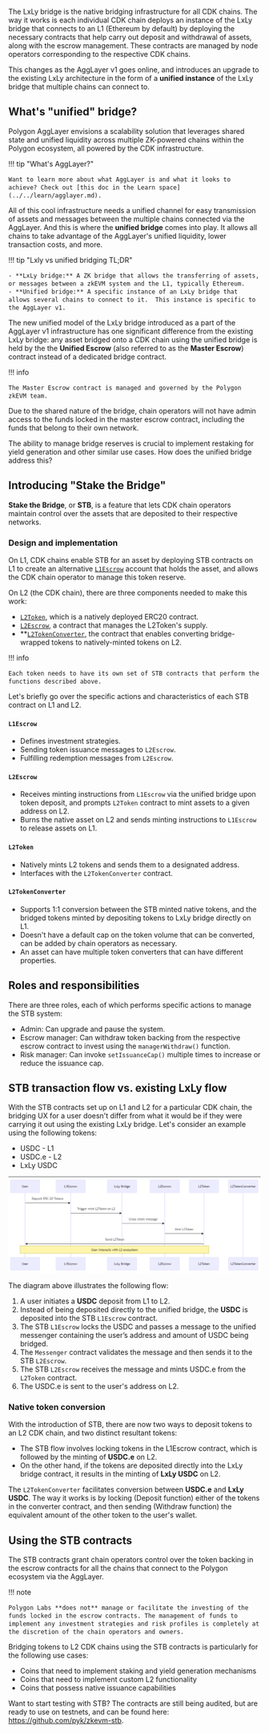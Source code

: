 The LxLy bridge is the native bridging infrastructure for all CDK chains. The way it works is each individual CDK chain deploys an instance of the LxLy bridge that connects to an L1 (Ethereum by default) by deploying the necessary contracts that help carry out deposit and withdrawal of assets, along with the escrow management. These contracts are managed by node operators corresponding to the respective CDK chains.

This changes as the AggLayer v1 goes online, and introduces an upgrade to the existing LxLy architecture in the form of a **unified instance** of the LxLy bridge that multiple chains can connect to.

## What's "unified" bridge?

Polygon AggLayer envisions a scalability solution that leverages shared state and unified liquidity across multiple ZK-powered chains within the Polygon ecosystem, all powered by the CDK infrastructure.

!!! tip "What's AggLayer?"

    Want to learn more about what AggLayer is and what it looks to achieve? Check out [this doc in the Learn space](../../learn/agglayer.md).

All of this cool infrastructure needs a unified channel for easy transmission of assets and messages between the multiple chains connected via the AggLayer. And this is where the **unified bridge** comes into play. It allows all chains to take advantage of the AggLayer's unified liquidity, lower transaction costs, and more.

!!! tip "Lxly vs unified bridging TL;DR"

    - **LxLy bridge:** A ZK bridge that allows the transferring of assets, or messages between a zkEVM system and the L1, typically Ethereum.
    - **Unified bridge:** A specific instance of an LxLy bridge that allows several chains to connect to it.  This instance is specific to the AggLayer v1.  

The new unified model of the LxLy bridge introduced as a part of the AggLayer v1 infrastructure has one significant difference from the existing LxLy bridge: any asset bridged onto a CDK chain using the unified bridge is held by the the **Unified Escrow** (also referred to as the **Master Escrow**) contract instead of a dedicated bridge contract.

!!! info

    The Master Escrow contract is managed and governed by the Polygon zkEVM team.

Due to the shared nature of the bridge, chain operators will not have admin access to the funds locked in the master escrow contract, including the funds that belong to their own network. 

The ability to manage bridge reserves is crucial to implement restaking for yield generation and other similar use cases. How does the unified bridge address this?

## Introducing "Stake the Bridge"

**Stake the Bridge**, or **STB**, is a feature that lets CDK chain operators maintain control over the assets that are deposited to their respective networks.

### Design and implementation

On L1, CDK chains enable STB for an asset by deploying STB contracts on L1 to create an alternative [`L1Escrow`](https://github.com/pyk/zkevm-stb/blob/main/src/L1Escrow.sol) account that holds the asset, and allows the CDK chain operator to manage this token reserve.

On L2 (the CDK chain), there are three components needed to make this work:

- [`L2Token`](https://github.com/pyk/zkevm-stb/blob/main/src/L2Token.sol), which is a natively deployed ERC20 contract.
- [`L2Escrow`](https://github.com/pyk/zkevm-stb/blob/main/src/L2Escrow.sol), a contract that manages the L2Token's supply.
- **[`L2TokenConverter`](https://github.com/pyk/zkevm-stb/blob/main/src/L2TokenConverter.sol), the contract that enables converting bridge-wrapped tokens to natively-minted tokens on L2.

!!! info

    Each token needs to have its own set of STB contracts that perform the functions described above.

Let's briefly go over the specific actions and characteristics of each STB contract on L1 and L2.

#### `L1Escrow`

- Defines investment strategies.
- Sending token issuance messages to `L2Escrow`.
- Fulfilling redemption messages from `L2Escrow`.

#### `L2Escrow`

- Receives minting instructions from `L1Escrow` via the unified bridge upon token deposit, and prompts `L2Token` contract to mint assets to a given address on L2.
- Burns the native asset on L2 and sends minting instructions to `L1Escrow` to release assets on L1.


#### `L2Token`

- Natively mints L2 tokens and sends them to a designated address.
- Interfaces with the `L2TokenConverter` contract.

#### `L2TokenConverter`

- Supports 1:1 conversion between the STB minted native tokens, and the bridged tokens minted by depositing tokens to LxLy bridge directly on L1.
- Doesn't have a default cap on the token volume that can be converted, can be added by chain operators as necessary.
- An asset can have multiple token converters that can have different properties.

## Roles and responsibilities

There are three roles, each of which performs specific actions to manage the STB system:

- Admin: Can upgrade and pause the system.
- Escrow manager: Can withdraw token backing from the respective escrow contract to invest using the `managerWithdraw()` function.
- Risk manager: Can invoke `setIssuanceCap()` multiple times to increase or reduce the issuance cap.

## STB transaction flow vs. existing LxLy flow

With the STB contracts set up on L1 and L2 for a particular CDK chain, the bridging UX for a user doesn't differ from what it would be if they were carrying it out using the existing LxLy bridge. Let's consider an example using the following tokens:

- USDC - L1
- USDC.e - L2
- LxLy USDC

![](../../img/cdk/stb-1.png)

The diagram above illustrates the following flow:

1. A user initiates a **USDC** deposit from L1 to L2.
2. Instead of being deposited directly to the unified bridge, the **USDC** is deposited into the STB `L1Escrow` contract.  
3. The STB `L1Escrow` locks the USDC and passes a message to the unified messenger containing the user’s address and amount of USDC being bridged.  
4. The `Messenger` contract validates the message and then sends it to the STB `L2Escrow`.    
5. The STB `L2Escrow` receives the message and mints USDC.e from the `L2Token` contract. 
6. The USDC.e is sent to the user's address on L2. 

### Native token conversion

With the introduction of STB, there are now two ways to deposit tokens to an L2 CDK chain, and two distinct resultant tokens:

- The STB flow involves locking tokens in the L1Escrow contract, which is followed by the minting of **USDC.e** on L2.
- On the other hand, if the tokens are deposited directly into the LxLy bridge contract, it results in the minting of **LxLy USDC** on L2.

The `L2TokenConverter` facilitates conversion between **USDC.e** and **LxLy USDC**. The way it works is by locking (Deposit function) either of the tokens in the converter contract, and then sending (Withdraw function) the equivalent amount of the other token to the user's wallet.

## Using the STB contracts

The STB contracts grant chain operators control over the token backing in the escrow contracts for all the chains that connect to the Polygon ecosystem via the AggLayer.

!!! note

    Polygon Labs **does not** manage or facilitate the investing of the funds locked in the escrow contracts. The management of funds to implement any investment strategies and risk profiles is completely at the discretion of the chain operators and owners.

Bridging tokens to L2 CDK chains using the STB contracts is particularly for the following use cases:

- Coins that need to implement staking and yield generation mechanisms
- Coins that need to implement custom L2 functionality
- Coins that possess native issuance capabilities

Want to start testing with STB? The contracts are still being audited, but are ready to use on testnets, and can be found here: https://github.com/pyk/zkevm-stb. 